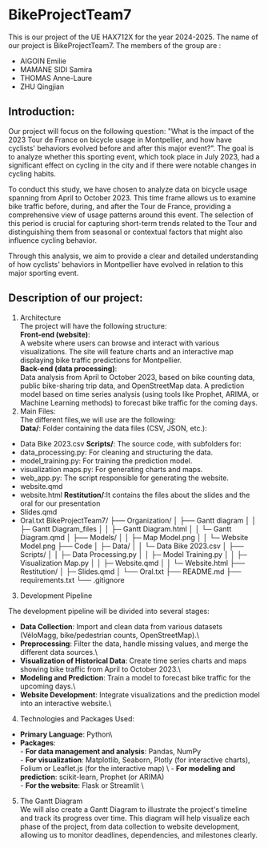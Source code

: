 # BikeProjectTeam7
This is our project of the UE HAX712X for the year 2024-2025.
The name of our project is BikeProjectTeam7.
The members of the group are :
- AIGOIN Emilie
- MAMANE SIDI Samira
- THOMAS Anne-Laure
- ZHU Qingjian
## Introduction:  
Our project will focus on the following question: "What is the impact of the 2023 Tour de France on bicycle usage in Montpellier, and how have cyclists' behaviors evolved before and after this major event?". The goal is to analyze whether this sporting event, which took place in July 2023, had a significant effect on cycling in the city and if there were notable changes in cycling habits.

To conduct this study, we have chosen to analyze data on bicycle usage spanning from April to October 2023. This time frame allows us to examine bike traffic before, during, and after the Tour de France, providing a comprehensive view of usage patterns around this event. The selection of this period is crucial for capturing short-term trends related to the Tour and distinguishing them from seasonal or contextual factors that might also influence cycling behavior.

Through this analysis, we aim to provide a clear and detailed understanding of how cyclists' behaviors in Montpellier have evolved in relation to this major sporting event.  
## Description of our project:  
1. Architecture  
The project will have the following structure:\
**Front-end (website)**:\
A website where users can browse and interact with various visualizations.
The site will feature charts and an interactive map displaying bike traffic predictions for Montpellier.\
**Back-end (data processing)**:\
Data analysis from April to October 2023, based on bike counting data, public bike-sharing trip data, and OpenStreetMap data.
A prediction model based on time series analysis (using tools like Prophet, ARIMA, or Machine Learning methods) to forecast bike traffic for the coming days.  
2. Main Files:\
The different files,we will use are the following:  
**Data/**: Folder containing the data files (CSV, JSON, etc.):
- Data Bike 2023.csv 
**Scripts/**: The source code, with subfolders for:
- data_processing.py: For cleaning and structuring the data.  
- model_training.py: For training the prediction model.  
- visualization maps.py: For generating charts and maps.  
- web_app.py: The script responsible for generating the website. 
- website.qmd
- website.html
**Restitution/**:It contains the files about the slides and the oral for our presentation
- Slides.qmd
- Oral.txt
BikeProjectTeam7/
    ├── Organization/
    │     ├── Gantt diagram
    │     │     ├─ Gantt Diagram_files
    │     │     ├─ Gantt Diagram.html
    │     │     └─ Gantt Diagram.qmd
    │     ├── Models/
    │     │     ├─ Map Model.png
    │     │     └─ Website Model.png
    ├── Code 
    │     ├─ Data/
    │     │      └─ Data Bike 2023.csv
    │     ├── Scripts/
    │     │     ├─ Data Processing.py
    │     │     ├─ Model Training.py
    │     │     ├─ Visualization Map.py
    │     │     ├─ Website.qmd
    │     │     └─ Website.html
    ├── Restitution/
    │      ├─ Slides.qmd
    │      └── Oral.txt
    ├── README.md
    ├── requirements.txt
    └── .gitignore
3. Development Pipeline

The development pipeline will be divided into several stages:
- **Data Collection**: Import and clean data from various datasets (VéloMagg, bike/pedestrian counts, OpenStreetMap).\
- **Preprocessing**: Filter the data, handle missing values, and merge the different data sources.\
- **Visualization of Historical Data**: Create time series charts and maps showing bike traffic from April to October 2023.\
- **Modeling and Prediction**: Train a model to forecast bike traffic for the upcoming days.\
- **Website Development**: Integrate visualizations and the prediction model into an interactive website.\
4. Technologies and Packages Used:
- **Primary Language**: Python\
- **Packages**:  \
      - **For data management and analysis**: Pandas, NumPy  \
      - **For visualization**: Matplotlib, Seaborn, Plotly (for interactive charts), Folium  or Leaflet.js (for the interactive map) \ 
      - **For modeling and prediction**: scikit-learn, Prophet (or ARIMA)  \
      - **For the website**: Flask or Streamlit  \
5. The Gantt Diagram\
We will also create a Gantt Diagram to illustrate the project's timeline and track its progress over time. This diagram will help visualize each phase of the project, from data collection to website development, allowing us to monitor deadlines, dependencies, and milestones clearly.